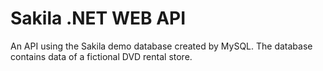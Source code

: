 # Sakila .NET WEB API

An API using the Sakila demo database created by MySQL. The database contains data of a fictional DVD rental store.